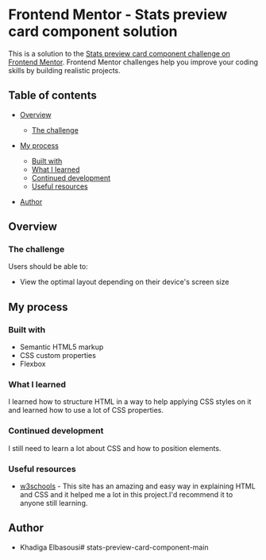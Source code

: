 # Frontend Mentor - Stats preview card component solution

This is a solution to the [Stats preview card component challenge on Frontend Mentor](https://www.frontendmentor.io/challenges/stats-preview-card-component-8JqbgoU62). Frontend Mentor challenges help you improve your coding skills by building realistic projects. 

## Table of contents

- [Overview](#overview)
  - [The challenge](#the-challenge)
  
- [My process](#my-process)
  - [Built with](#built-with)
  - [What I learned](#what-i-learned)
  - [Continued development](#continued-development)
  - [Useful resources](#useful-resources)
- [Author](#author)


## Overview

### The challenge

Users should be able to:

- View the optimal layout depending on their device's screen size

## My process

### Built with

- Semantic HTML5 markup
- CSS custom properties
- Flexbox

### What I learned

I learned how to structure HTML in a way to help applying CSS styles on it and learned how to use a lot of CSS properties.


### Continued development

I still need to learn a lot about CSS and how to position elements.

### Useful resources

- [w3schools](https://www.w3schools.com/) - This site has an amazing and easy way in explaining HTML and CSS and it helped me a lot in this project.I'd recommend it to anyone still learning.

## Author

- Khadiga Elbasousi# stats-preview-card-component-main

